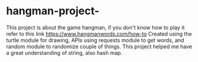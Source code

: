 # hangman-project-
This project is about the game hangman, if you don't know how to play it refer to this link https://www.hangmanwords.com/how-to
Created using the turtle module for drawing, APIs using requests module to get words, and random module to randomize couple of things. 
This project helped me have a great understanding of string, also hash map. 
